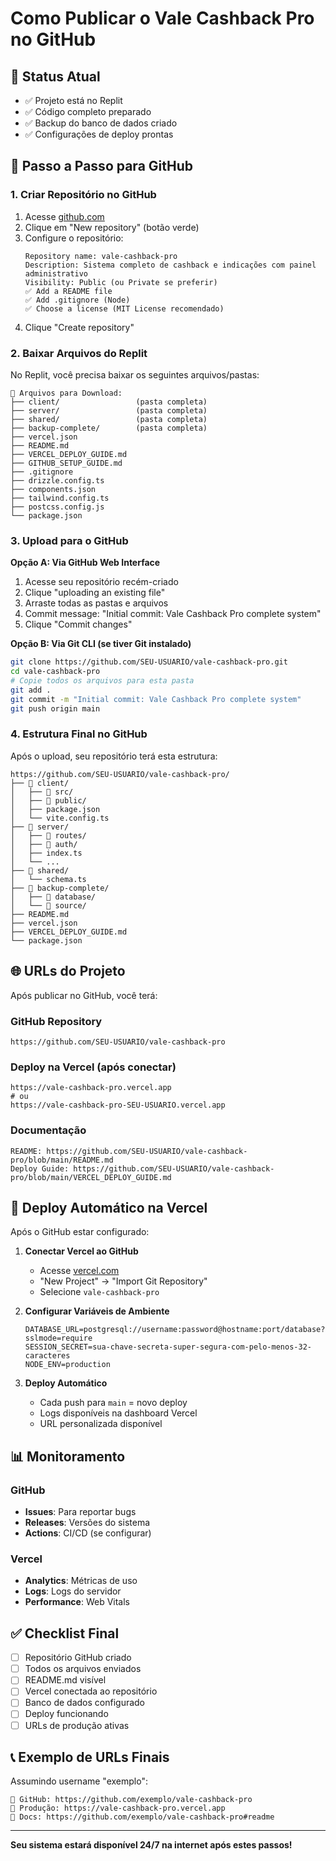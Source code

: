 # Como Publicar o Vale Cashback Pro no GitHub

## 📍 Status Atual
- ✅ Projeto está no Replit
- ✅ Código completo preparado
- ✅ Backup do banco de dados criado
- ✅ Configurações de deploy prontas

## 🚀 Passo a Passo para GitHub

### 1. Criar Repositório no GitHub

1. Acesse [github.com](https://github.com)
2. Clique em "New repository" (botão verde)
3. Configure o repositório:
   ```
   Repository name: vale-cashback-pro
   Description: Sistema completo de cashback e indicações com painel administrativo
   Visibility: Public (ou Private se preferir)
   ✅ Add a README file
   ✅ Add .gitignore (Node)
   ✅ Choose a license (MIT License recomendado)
   ```
4. Clique "Create repository"

### 2. Baixar Arquivos do Replit

No Replit, você precisa baixar os seguintes arquivos/pastas:

```
📁 Arquivos para Download:
├── client/                 (pasta completa)
├── server/                 (pasta completa) 
├── shared/                 (pasta completa)
├── backup-complete/        (pasta completa)
├── vercel.json
├── README.md
├── VERCEL_DEPLOY_GUIDE.md
├── GITHUB_SETUP_GUIDE.md
├── .gitignore
├── drizzle.config.ts
├── components.json
├── tailwind.config.ts
├── postcss.config.js
└── package.json
```

### 3. Upload para o GitHub

**Opção A: Via GitHub Web Interface**
1. Acesse seu repositório recém-criado
2. Clique "uploading an existing file"
3. Arraste todas as pastas e arquivos
4. Commit message: "Initial commit: Vale Cashback Pro complete system"
5. Clique "Commit changes"

**Opção B: Via Git CLI (se tiver Git instalado)**
```bash
git clone https://github.com/SEU-USUARIO/vale-cashback-pro.git
cd vale-cashback-pro
# Copie todos os arquivos para esta pasta
git add .
git commit -m "Initial commit: Vale Cashback Pro complete system"
git push origin main
```

### 4. Estrutura Final no GitHub

Após o upload, seu repositório terá esta estrutura:

```
https://github.com/SEU-USUARIO/vale-cashback-pro/
├── 📁 client/
│   ├── 📁 src/
│   ├── 📁 public/
│   ├── package.json
│   └── vite.config.ts
├── 📁 server/
│   ├── 📁 routes/
│   ├── 📁 auth/
│   ├── index.ts
│   └── ...
├── 📁 shared/
│   └── schema.ts
├── 📁 backup-complete/
│   ├── 📁 database/
│   └── 📁 source/
├── README.md
├── vercel.json
├── VERCEL_DEPLOY_GUIDE.md
└── package.json
```

## 🌐 URLs do Projeto

Após publicar no GitHub, você terá:

### GitHub Repository
```
https://github.com/SEU-USUARIO/vale-cashback-pro
```

### Deploy na Vercel (após conectar)
```
https://vale-cashback-pro.vercel.app
# ou
https://vale-cashback-pro-SEU-USUARIO.vercel.app
```

### Documentação
```
README: https://github.com/SEU-USUARIO/vale-cashback-pro/blob/main/README.md
Deploy Guide: https://github.com/SEU-USUARIO/vale-cashback-pro/blob/main/VERCEL_DEPLOY_GUIDE.md
```

## 🔗 Deploy Automático na Vercel

Após o GitHub estar configurado:

1. **Conectar Vercel ao GitHub**
   - Acesse [vercel.com](https://vercel.com)
   - "New Project" → "Import Git Repository"
   - Selecione `vale-cashback-pro`

2. **Configurar Variáveis de Ambiente**
   ```env
   DATABASE_URL=postgresql://username:password@hostname:port/database?sslmode=require
   SESSION_SECRET=sua-chave-secreta-super-segura-com-pelo-menos-32-caracteres
   NODE_ENV=production
   ```

3. **Deploy Automático**
   - Cada push para `main` = novo deploy
   - Logs disponíveis na dashboard Vercel
   - URL personalizada disponível

## 📊 Monitoramento

### GitHub
- **Issues**: Para reportar bugs
- **Releases**: Versões do sistema
- **Actions**: CI/CD (se configurar)

### Vercel
- **Analytics**: Métricas de uso
- **Logs**: Logs do servidor
- **Performance**: Web Vitals

## ✅ Checklist Final

- [ ] Repositório GitHub criado
- [ ] Todos os arquivos enviados
- [ ] README.md visível
- [ ] Vercel conectada ao repositório
- [ ] Banco de dados configurado
- [ ] Deploy funcionando
- [ ] URLs de produção ativas

## 📞 Exemplo de URLs Finais

Assumindo username "exemplo":

```
🔗 GitHub: https://github.com/exemplo/vale-cashback-pro
🚀 Produção: https://vale-cashback-pro.vercel.app
📖 Docs: https://github.com/exemplo/vale-cashback-pro#readme
```

---

**Seu sistema estará disponível 24/7 na internet após estes passos!**